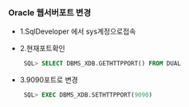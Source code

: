 ### Oracle 웹서버포트 변경
  
  - 1.SqlDeveloper 에서 sys계정으로접속

  - 2.현재포트확인
    ```sql
     SQL> SELECT DBMS_XDB.GETHTTPPORT() FROM DUAL
    ``` 
  - 3.9090포트로 변경
    ```sql
     SQL> EXEC DBMS_XDB.SETHTTPPORT(9090)      
    ```
